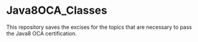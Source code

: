 # Java8OCA_Classes
This repository saves the excises for the topics that are necessary to pass the Java8 OCA certification. 
